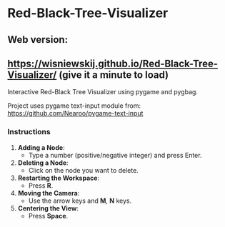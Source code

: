 # Red-Black-Tree-Visualizer

## Web version: 
## https://wisniewskij.github.io/Red-Black-Tree-Visualizer/ (give it a minute to load)

Interactive Red-Black Tree Visualizer using pygame and pygbag.

Project uses pygame text-input module from: https://github.com/Nearoo/pygame-text-input 

### Instructions

1. **Adding a Node**: 
   - Type a number (positive/negative integer) and press Enter.
2. **Deleting a Node**:
   - Click on the node you want to delete.
3. **Restarting the Workspace**:
   - Press **R**.
4. **Moving the Camera**:
   - Use the arrow keys and **M**, **N** keys.
5. **Centering the View**:
   - Press **Space**.
